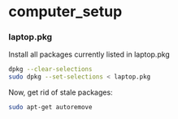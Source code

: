 # computer_setup


### laptop.pkg 

Install all packages currently listed in laptop.pkg
```bash
dpkg --clear-selections
sudo dpkg --set-selections < laptop.pkg
```

Now, get rid of stale packages: 
```bash 
sudo apt-get autoremove
```
